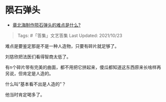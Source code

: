# 陨石弹头

- [章北海制作陨石弹头的难点是什么?](https://www.zhihu.com/question/450385950/answer/2184265671)

>Tags: #「答集」文艺答集 
>Last Updated: 2021/10/23

难点是要鉴定那是不是一种人造物，只要有碎片就足够了。

刘慈欣把法医们看得智商太低了。

有n个碎片带有完美的曲面，都不用把它拼起来，傻瓜都知道这东西原来长啥样再另说，但肯定是人造的。

什么叫“基本看不出是人造的”？

他当时肯定喝多了。